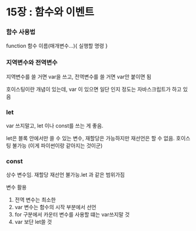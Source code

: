 <h1>15장 : 함수와 이벤트</h1>

<h3>함수 사용법</h3>
<p>function 함수 이름(매개변수...){ 실행할 명령 }</p>

<h3>지역변수와 전역변수</h3>
<p>지역변수를 쓸 거면 var을 쓰고, 전역변수를 쓸 거면 var안 붙이면 됨</p>
<p>호이스팅이란 개념이 있는데, var 이 있으면 일단 인지 정도는 자바스크립트가 하고 있음</p>


<h3>let</h3>
var 쓰지말고, let 이나 const를 쓰는 게 좋음.
<p>let은 블록  안에서만 쓸 수 있는 변수, 재할당은 가능하지만 재선언은 할 수 없음. 호이스팅 불가능 (이게 파이썬이랑 같아지는 것이군)</p>

<h3>const</h3>
상수 변수임. 재할당 재선언 불가능.let 과 같은 범위가짐

<p>변수 활용</p>
<ol>
  <li>전역 변수는 최소한</li>
  <li>var 변수는 함수의 시작 부분에서 선언</li>
  <li>for 구분에서 카운터 변수를 사용할 떄는 var쓰지말 것</li>
  <li>var 보단 let쓸 것</li>
</ol>
